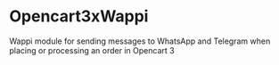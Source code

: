 # Opencart3xWappi
Wappi module for sending messages to WhatsApp and Telegram when placing or processing an order in Opencart 3
